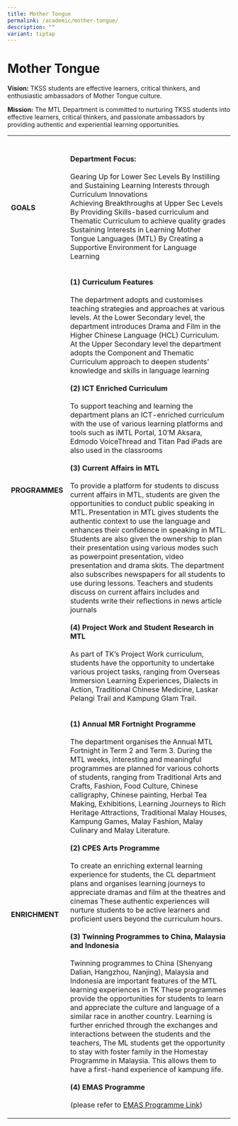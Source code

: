 ```yaml
---
title: Mother Tongue
permalink: /academic/mother-tongue/
description: ""
variant: tiptap
---
```

<h1>Mother Tongue</h1>
<p><strong>Vision:</strong> TKSS students are effective learners, critical
thinkers, and enthusiastic ambassadors of Mother Tongue culture.</p>
<p><strong>Mission:</strong> The MTL Department is committed to nurturing
TKSS students into effective learners, critical thinkers, and passionate
ambassadors by providing authentic and experiential learning opportunities.</p>
<table style="minWidth: 50px">
<colgroup>
<col>
<col>
</colgroup>
<tbody>
<tr>
<th rowspan="1" colspan="1">
<p></p>
</th>
<th rowspan="1" colspan="1">
<p></p>
</th>
</tr>
<tr>
<td rowspan="1" colspan="1">
<p><strong>GOALS</strong>
</p>
</td>
<td rowspan="1" colspan="1">
<p><strong>Department Focus:</strong>
<br>
<br>Gearing Up for Lower Sec Levels By Instilling and Sustaining Learning
Interests through Curriculum Innovations
<br>Achieving Breakthroughs at Upper Sec Levels By Providing Skills-based
curriculum and Thematic Curriculum to achieve quality grades
<br>Sustaining Interests in Learning Mother Tongue Languages (MTL) By Creating
a Supportive Environment for Language Learning</p>
</td>
</tr>
<tr>
<td rowspan="1" colspan="1">
<p><strong>PROGRAMMES</strong>
</p>
</td>
<td rowspan="1" colspan="1">
<p><strong>(1) Curriculum Features</strong>
<br>
<br>The department adopts and customises teaching strategies and approaches
at various levels. At the Lower Secondary level, the department introduces
Drama and Film in the Higher Chinese Language (HCL) Curriculum. At the
Upper Secondary level the department adopts the Component and Thematic
Curriculum approach to deepen students’ knowledge and skills in language
learning
<br>
<br><strong>(2) ICT Enriched Curriculum</strong>
<br>
<br>To support teaching and learning the department plans an ICT-enriched
curriculum with the use of various learning platforms and tools such as
iMTL Portal, 10’M Aksara, Edmodo VoiceThread and Titan Pad iPads are also
used in the classrooms
<br>
<br><strong>(3) Current Affairs in MTL</strong>
<br>
<br>To provide a platform for students to discuss current affairs in MTL,
students are given the opportunities to conduct public speaking in MTL.
Presentation in MTL gives students the authentic context to use the language
and enhances their confidence in speaking in MTL. Students are also given
the ownership to plan their presentation using various modes such as powerpoint
presentation, video presentation and drama skits. The department also subscribes
newspapers for all students to use during lessons. Teachers and students
discuss on current affairs includes and students write their reflections
in news article journals
<br>
<br><strong>(4) Project Work and Student Research in MTL</strong>
<br>
<br>As part of TK’s Project Work curriculum, students have the opportunity
to undertake various project tasks, ranging from Overseas Immersion Learning
Experiences, Dialects in Action, Traditional Chinese Medicine, Laskar Pelangi
Trail and Kampung GIam Trail.</p>
</td>
</tr>
<tr>
<td rowspan="1" colspan="1">
<p><strong>ENRICHMENT</strong>
</p>
</td>
<td rowspan="1" colspan="1">
<p><strong>(1) Annual MR Fortnight Programme</strong>
<br>
<br>The department organises the Annual MTL Fortnight in Term 2 and Term 3.
During the MTL weeks, interesting and meaningful programmes are planned
for various cohorts of students, ranging from Traditional Arts and Crafts,
Fashion, Food Culture, Chinese calligraphy, Chinese painting, Herbal Tea
Making, Exhibitions, Learning Journeys to Rich Heritage Attractions, Traditional
Malay Houses, Kampung Games, Malay Fashion, Malay Culinary and Malay Literature.
<br>
<br><strong>(2) CPES Arts Programme</strong>
<br>
<br>To create an enriching external learning experience for students, the
CL department plans and organises learning journeys to appreciate dramas
and film at the theatres and cinemas These authentic experiences will nurture
students to be active learners and proficient users beyond the curriculum
hours.
<br><strong><br>(3) Twinning Programmes to China, Malaysia and Indonesia</strong>
<br>
<br>Twinning programmes to China (Shenyang Dalian, Hangzhou, Nanjing), Malaysia
and Indonesia are important features of the MTL learning experiences in
TK These programmes provide the opportunities for students to learn and
appreciate the culture and language of a similar race in another country.
Learning is further enriched through the exchanges and interactions between
the students and the teachers, The ML students get the opportunity to stay
with foster family in the Homestay Programme in Malaysia. This allows them
to have a first-hand experience of kampung life.
<br>
<br><strong>(4) EMAS Programme</strong>
<br>
<br>(please refer to <a href="/emas-programme/" rel="noopener noreferrer nofollow" target="_blank">EMAS Programme Link</a>)</p>
</td>
</tr>
</tbody>
</table>
<p></p>